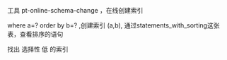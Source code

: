 工具 pt-online-schema-change ，在线创建索引

where a=? order by b=? ,创建索引 (a,b),  通过statements_with_sorting这张表，查看排序的语句

找出 选择性 低 的索引
